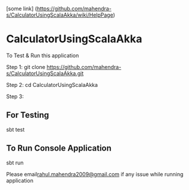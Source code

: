 [some link] (https://github.com/mahendra-s/CalculatorUsingScalaAkka/wiki/HelpPage)

# CalculatorUsingScalaAkka

To Test & Run this application 

Step 1: 
git clone https://github.com/mahendra-s/CalculatorUsingScalaAkka.git

Step 2: 
cd CalculatorUsingScalaAkka

Step 3:
## For Testing 
sbt test

## To Run Console Application
sbt run


Please email<rahul.mahendra2009@gmail.com> if any issue while running application
